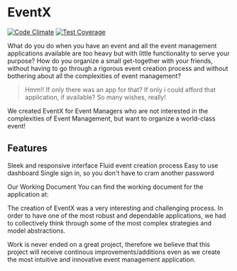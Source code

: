 # EventX

[![Code Climate](https://codeclimate.com/github/andela/eventx/badges/gpa.svg)](https://codeclimate.com/github/andela/eventx)   [![Test Coverage](https://codeclimate.com/github/andela/eventx/badges/coverage.svg)](https://codeclimate.com/github/andela/eventx/coverage)

What do you do when you have an event and all the event management applications available are too heavy but with little functionality to serve your purpose?
How do you organize a small get-together with your friends, without having to go through a rigorous event creation process and without bothering about all the complexities of event management?
> Hmm!! If only there was an app for that? If only i could afford that application, if available?
So many wishes, really!

We created EventX for Event Managers who are not interested in the complexities of Event Management, but want to organize a world-class event!

## Features
Sleek and responsive interface
Fluid event creation process
Easy to use dashboard
Single sign in, so you don't have to cram another password

Our Working Document
You can find the working document for the application at:

The creation of EventX was a very interesting and challenging process.
In order to have one of the most robust and dependable applications, we had to collectively think through some of the most complex strategies and model abstractions.

Work is never ended on a great project, therefore we believe that this project will receive continous improvements/additions even as we create the most intuitive and innovative event management application.
